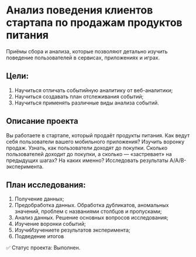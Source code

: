 # Анализ поведения клиентов стартапа по продажам продуктов питания

Приёмы сбора и анализа, которые позволяют детально изучить поведение пользователей в сервисах, приложениях и играх.

## Цели:
1. Научиться отличать событийную аналитику от веб-аналитики;
2. Научиться создавать план отслеживания событий;
3. Научиться применять различные виды анализа событий.

## Описание проекта
Вы работаете в стартапе, который продаёт продукты питания. Как ведут себя пользователи вашего мобильного приложения?
Изучить воронку продаж. Узнать, как пользователи доходят до покупки. Сколько пользователей доходит до покупки, а сколько — «застревает» на предыдущих шагах? На каких именно?
Исследовать результаты A/A/B-эксперимента. 

## План исследования: 
1. Получение данных;
2. Предобработка данных. Обработка дубликатов, аномальных значений, проблем с названиями столбцов и пропусками;
3. Анализ данных. Решение основных вопросов исследования;
4. Изучение воронки событий;
5. ИзучиИзучениете результатов эксперимента;
6. Подведение итогов

✅ Статус проекта: Выполнен.
